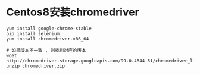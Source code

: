 # Centos8安装chromedriver


```shell
yum install google-chrome-stable
pip install selenium
yum install chromedriver.x86_64

# 如果版本不一致 , 则找到对应的版本
wget http://chromedriver.storage.googleapis.com/99.0.4844.51/chromedriver_linux64.zip;
unzip chromedriver.zip
```

